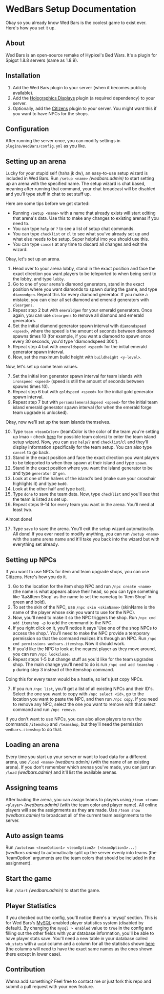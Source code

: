 # WedBars Setup Documentation

Okay so you already know Wed Bars is the coolest game to exist ever. Here's how you set it up.

## About
Wed Bars is an open-source remake of Hypixel's Bed Wars. It's a plugin for Spigot 1.8.8 servers (same as 1.8.9).

## Installation
1. Add the Wed Bars plugin to your server (when it becomes publicly available).
2. Add the [Holographics Displays](https://dev.bukkit.org/projects/holographic-displays) plugin (a required dependency) to your server.
3. Optionally, add the [Citizens](https://www.spigotmc.org/resources/citizens.13811/) plugin to your server. You might want this if you want to have NPCs for the shops.

## Configuration
After running the server once, you can modify settings in `plugins/WedBars/config.yml` as you like.

## Setting up an arena
Lucky for your stupid self (haha jk dw), an easy-to-use setup wizard is included in Wed Bars. Run `/setup <name>` *(wedbars.admin)* to start setting up an arena with the specified name. The setup wizard is chat based, meaning after running that command, your chat broadcast will be disabled and you'll type stuff in chat to set stuff up.

Here are some tips before we get started:
* Running `/setup <name>` with a name that already exists will start editing that arena's data. Use this to make any changes to existing arenas if you need to.
* You can type `help` or `?` to see a list of setup chat commands.
* You can type `checklist` or `cl` to see what you've already set up and what else needs to be setup. Super helpful imo you should use this.
* You can type `cancel` at any time to discard all changes and exit the wizard.

Okay, let's set up an arena.

1. Head over to your arena lobby, stand in the exact position and face the exact direction you want players to be teleported to when being sent to the lobby, and type `lobby`.
2. Go to one of your arena's diamond generators, stand in the exact position where you want diamonds to spawn during the game, and type `diamondgen`. Repeat this for every diamond generator. If you make a mistake, you can clear all set diamond and emerald generators with `cleargens`.
3. Repeat step 2 but with `emeraldgen` for your emerald generators. Once again, you can use `cleargens` to remove all diamond and emerald generators.
4. Set the initial diamond generator spawn interval with `diamondspeed <speed>`, where the speed is the amount of seconds between diamond spawns times 10 (for example, if you want a diamond to spawn once every 30 seconds, you'd type 'diamondspeed 300').
5. Repeat step 4 but with `emeraldspeed <speed>` for the initial emerald generator spawn interval.
6. Now, set the maximum build height with `buildheight <y-level>`.

Now, let's set up some team values.

7. Set the initial iron generator spawn interval for team islands with `ironspeed <speed>` (speed is still the amount of seconds between spawns times 10).
8. Repeat step 6 but with `goldspeed <speed>` for the initial gold generator spawn interval.
9. Repeat step 7 but with `personalemeraldspeed <speed>` for the initial team island emerald generator spawn interval (for when the emerald forge team upgrade is unlocked).

Okay, now we'll set up the team islands themselves.

10. Type `team <teamColor>` (teamColor is the color of the team you're setting up lmao - check [here](https://github.com/dilanx/WedBars/blob/main/src/com/blockhead7360/mc/wedbars/team/Team.java) for possible team colors) to enter the team island setup wizard. Now, you can use `help`/`?` and `checklist`/`cl` and they'll display information specifically for the team setup. You can also type `cancel` to go back.
11. Stand in the exact position and face the exact direction you want players to be teleported to when they spawn at their island and type `spawn`.
12. Stand in the exact position where you want the island generator to be and type `generator` or `gen`.
13. Look at one of the halves of the island's bed (make sure your crosshair highlights it) and type `bed0`.
14. Look at the other half and type `bed1`.
15. Type `done` to save the team data. Now, type `checklist` and you'll see that the team is listed as set up.
16. Repeat steps 9-14 for every team you want in the arena. You'll need at least two.

Almost done!

17. Type `save` to save the arena. You'll exit the setup wizard automatically. All done! If you ever need to modify anything, you can run `/setup <name>` with the same arena name and it'll take you back into the wizard but with everything set already.

## Setting up NPCs
If you want to use NPCs for item and team upgrade shops, you can use Citizens. Here's how you do it.

1. Go to the location for the item shop NPC and run `/npc create <name>` (the name is what appears above their head, so you can type something like '&a&lItem Shop' as the name to set the nametag to 'Item Shop' in green and bold).
2. To set the skin of the NPC, use `/npc skin <skinName>` (skinName is the name of the player whose skin you want to use for the NPC).
3. Now, you'll need to make it so the NPC triggers the shop. Run `/npc cmd add itemshop -p` to add the command to the NPC.
4. If you right click on it, you'll notice it says 'Use one of the shop NPCs to access the shop.'. You'll need to make the NPC provide a temporary permission so that the command realizes it's through an NPC. Run `/npc cmd permissions wedbars.itemshop`. Now it should work.
5. If you'd like the NPC to look at the nearest player as they move around, you can run `/npc lookclose`.
6. Repeat steps 1-5 but change stuff as you'd like for the team upgrades shop. The main change you'll need to do is run `/npc cmd add teamshop -p` during step 3 instead of the itemshop command.

Doing this for every team would be a hastle, so let's just copy NPCs.

7. If you run `/npc list`, you'll get a list of all existing NPCs and their ID's. Select the one you want to copy with `/npc select <id>`, go to the location you want to paste the NPC, and then run `/npc copy`. If you need to remove any NPC, select the one you want to remove with that select command and run `/npc remove`.

If you don't want to use NPCs, you can also allow players to run the commands `/itemshop` and `/teamshop`, but they'll need the permission `wedbars.itemshop` to do that.

## Loading an arena
Every time you start up your server or want to load data for a different arena, use `/load <name>` *(wedbars.admin)* (with the name of an existing arena). If you don't remember which arenas you've made, you can just run `/load` *(wedbars.admin)* and it'll list the available arenas.

## Assigning teams
After loading the arena, you can assign teams to players using `/team <team> <player>` *(wedbars.admin)* (with the team color and player name). All online players will see the assignments as they are made. Use `/team show` *(wedbars.admin)* to broadcast all of the current team assignments to the server.

## Auto assign teams
Run `/autoteam <teamOption1> <teamOption2> [<teamOption3>...]` *(wedbars.admin)* to automatically split up the server evenly into teams (the 'teamOption' arguments are the team colors that should be included in the assignment).

## Start the game
Run `/start` *(wedbars.admin)* to start the game.

## Player Statistics
If you checked out the config, you'll notice there's a 'mysql' section. This is for Wed Bars's [MySQL](https://www.mysql.com/)-enabled player statistics system (disabled by default). By changing the `mysql > enabled` value to `true` in the config and filling out the other fields with your database information, you'll be able to have player stats save. You'll need a new table in your database called `wb_stats` with a `uuid` column and a column for all the statistics shown [here](https://github.com/dilanx/WedBars/blob/main/src/com/blockhead7360/mc/wedbars/player/Statistic.java) (the columns will need to have the exact same names as the ones shown there except in lower case).

## Contribution
Wanna add something? Feel free to contact me or just fork this repo and submit a pull request with your new feature.
